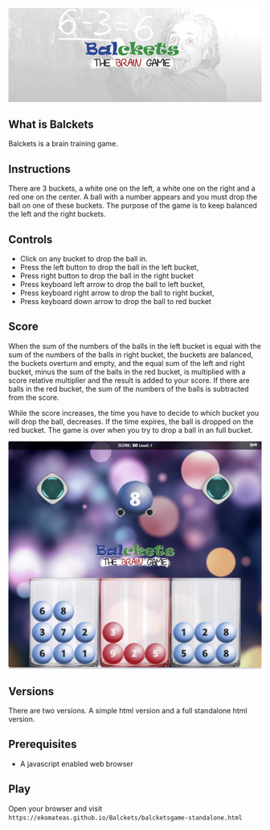 ![Balckets](images/logos/balckets-fb-cover.jpg)

<div align="center">
  

</div>


## What is Balckets

Balckets is a brain training game.

## Instructions

There are 3 buckets, a white one on the left, a white one on the right and a red one on the center. A ball with a number appears and you must drop the ball on one of these buckets. The purpose of the game is to keep balanced the left and the right buckets.

## Controls

- Click on any bucket to drop the ball in.
- Press the left button to drop the ball in the left bucket,
- Press right button to drop the ball in the right bucket
- Press keyboard left arrow to drop the ball to left bucket,
- Press keyboard right arrow to drop the ball to right bucket,
- Press keyboard down arrow to drop the ball to red bucket

## Score

When the sum of the numbers of the balls in the left bucket is equal with the sum of the numbers of the balls in right bucket, the buckets are balanced, the buckets overturn and empty, and the equal sum of the left and right bucket, minus the sum of the balls in the red bucket, is multiplied with a score relative multiplier and the result is added to your score. If there are balls in the red bucket, the sum of the numbers of the balls is subtracted from the score.

While the score increases, the time you have to decide to which bucket you will drop the ball, decreases. If the time expires, the ball is dropped on the red bucket. The game is over when you try to drop a ball in an full bucket.

 <p align="center">
  <img src="screenshots/balckets-screenshot-1.jpg" />
</p>

## Versions

There are two versions. A simple html version and a full standalone html version.

## Prerequisites

- A javascript enabled web browser

## Play

Open your browser and visit `https://ekomateas.github.io/Balckets/balcketsgame-standalone.html`

